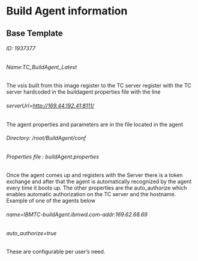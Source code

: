 # Build Agent information

## Base Template

###### ID: 1937377  

###### Name:TC_BuildAgent_Latest

The vsis built from this image register to the TC server register with the TC server hardcoded in the buildagent properties file with the line 

###### serverUrl=http://169.44.192.41:8111/

The agent properties and parameters are in the file located in the agent

###### Directory:   /root/BuildAgent/conf
###### Properties file : buildAgent.properties

Once the agent comes up and registers with the Server there is a token exchange and after that the agent is automatically recognized by the agent every time it boots up.
The other properties are the auto_authorize which enables automatic authorization on the TC server and the hostname.
Example of one of the agents below

###### name=IBMTC-buildAgent.ibmwd.com-addr:169.62.68.69
###### auto_authorize=true

These are configurable per user’s need.


